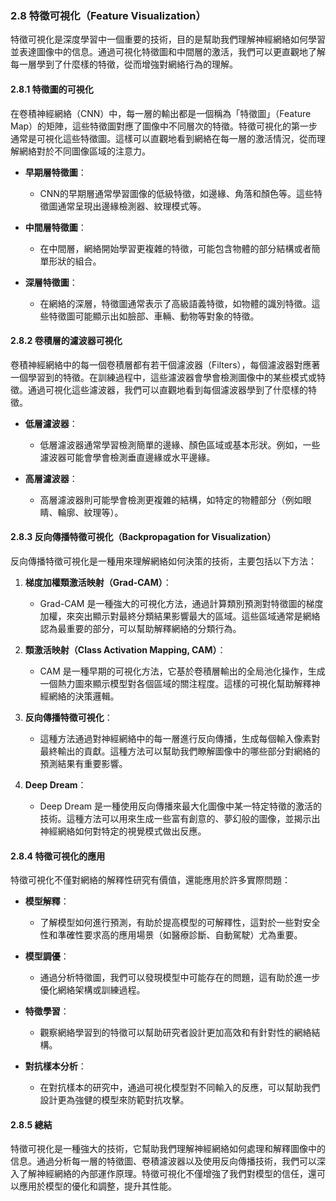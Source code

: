 ### 2.8 **特徵可視化（Feature Visualization）**

特徵可視化是深度學習中一個重要的技術，目的是幫助我們理解神經網絡如何學習並表達圖像中的信息。通過可視化特徵圖和中間層的激活，我們可以更直觀地了解每一層學到了什麼樣的特徵，從而增強對網絡行為的理解。

#### 2.8.1 **特徵圖的可視化**

在卷積神經網絡（CNN）中，每一層的輸出都是一個稱為「特徵圖」（Feature Map）的矩陣，這些特徵圖對應了圖像中不同層次的特徵。特徵可視化的第一步通常是可視化這些特徵圖。這樣可以直觀地看到網絡在每一層的激活情況，從而理解網絡對於不同圖像區域的注意力。

- **早期層特徵圖**：
  - CNN的早期層通常學習圖像的低級特徵，如邊緣、角落和顏色等。這些特徵圖通常呈現出邊緣檢測器、紋理模式等。
  
- **中間層特徵圖**：
  - 在中間層，網絡開始學習更複雜的特徵，可能包含物體的部分結構或者簡單形狀的組合。

- **深層特徵圖**：
  - 在網絡的深層，特徵圖通常表示了高級語義特徵，如物體的識別特徵。這些特徵圖可能顯示出如臉部、車輛、動物等對象的特徵。

#### 2.8.2 **卷積層的濾波器可視化**

卷積神經網絡中的每一個卷積層都有若干個濾波器（Filters），每個濾波器對應著一個學習到的特徵。在訓練過程中，這些濾波器會學會檢測圖像中的某些模式或特徵。通過可視化這些濾波器，我們可以直觀地看到每個濾波器學到了什麼樣的特徵。

- **低層濾波器**：
  - 低層濾波器通常學習檢測簡單的邊緣、顏色區域或基本形狀。例如，一些濾波器可能會學會檢測垂直邊緣或水平邊緣。
  
- **高層濾波器**：
  - 高層濾波器則可能學會檢測更複雜的結構，如特定的物體部分（例如眼睛、輪廓、紋理等）。

#### 2.8.3 **反向傳播特徵可視化（Backpropagation for Visualization）**

反向傳播特徵可視化是一種用來理解網絡如何決策的技術，主要包括以下方法：

1. **梯度加權類激活映射（Grad-CAM）**：
   - Grad-CAM 是一種強大的可視化方法，通過計算類別預測對特徵圖的梯度加權，來突出顯示對最終分類結果影響最大的區域。這些區域通常是網絡認為最重要的部分，可以幫助解釋網絡的分類行為。

2. **類激活映射（Class Activation Mapping, CAM）**：
   - CAM 是一種早期的可視化方法，它基於卷積層輸出的全局池化操作，生成一個熱力圖來顯示模型對各個區域的關注程度。這樣的可視化幫助解釋神經網絡的決策邏輯。

3. **反向傳播特徵可視化**：
   - 這種方法通過對神經網絡中的每一層進行反向傳播，生成每個輸入像素對最終輸出的貢獻。這種方法可以幫助我們瞭解圖像中的哪些部分對網絡的預測結果有重要影響。

4. **Deep Dream**：
   - Deep Dream 是一種使用反向傳播來最大化圖像中某一特定特徵的激活的技術。這種方法可以用來生成一些富有創意的、夢幻般的圖像，並揭示出神經網絡如何對特定的視覺模式做出反應。

#### 2.8.4 **特徵可視化的應用**

特徵可視化不僅對網絡的解釋性研究有價值，還能應用於許多實際問題：

- **模型解釋**：
  - 了解模型如何進行預測，有助於提高模型的可解釋性，這對於一些對安全性和準確性要求高的應用場景（如醫療診斷、自動駕駛）尤為重要。

- **模型調優**：
  - 通過分析特徵圖，我們可以發現模型中可能存在的問題，這有助於進一步優化網絡架構或訓練過程。

- **特徵學習**：
  - 觀察網絡學習到的特徵可以幫助研究者設計更加高效和有針對性的網絡結構。

- **對抗樣本分析**：
  - 在對抗樣本的研究中，通過可視化模型對不同輸入的反應，可以幫助我們設計更為強健的模型來防範對抗攻擊。

#### 2.8.5 **總結**

特徵可視化是一種強大的技術，它幫助我們理解神經網絡如何處理和解釋圖像中的信息。通過分析每一層的特徵圖、卷積濾波器以及使用反向傳播技術，我們可以深入了解神經網絡的內部運作原理。特徵可視化不僅增強了我們對模型的信任，還可以應用於模型的優化和調整，提升其性能。